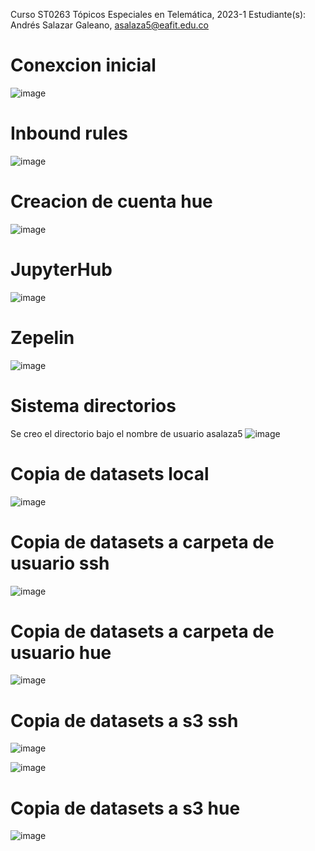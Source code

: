 Curso ST0263 Tópicos Especiales en Telemática, 2023-1
Estudiante(s): Andrés Salazar Galeano, asalaza5@eafit.edu.co

# Conexcion inicial
![image](https://github.com/Drew138/asalaza5-st0263/assets/58788781/a1cbc097-311d-4ae5-995b-337cec58fce1)

# Inbound rules
![image](https://github.com/Drew138/asalaza5-st0263/assets/58788781/03d4b324-15ad-4137-bdbc-3a982b93ca88)

# Creacion de cuenta hue

![image](https://github.com/Drew138/asalaza5-st0263/assets/58788781/5cab5ae2-bd93-4509-9282-293c0dd1432e)

# JupyterHub
![image](https://github.com/Drew138/asalaza5-st0263/assets/58788781/cbac81ec-929f-49bf-8825-852eec730572)

# Zepelin
![image](https://github.com/Drew138/asalaza5-st0263/assets/58788781/5bf18e5a-2521-4e13-9d96-566926697ba0)

# Sistema directorios

Se creo el directorio bajo el nombre de usuario asalaza5
![image](https://github.com/Drew138/asalaza5-st0263/assets/58788781/48b1ef6f-8335-41b3-a619-16bde8bbf14b)

# Copia de datasets local

![image](https://github.com/Drew138/asalaza5-st0263/assets/58788781/88096786-60dd-4224-bd1f-fee47583f6ed)

# Copia de datasets a carpeta de usuario ssh
![image](https://github.com/Drew138/asalaza5-st0263/assets/58788781/d65e2700-1de7-43a4-83d2-284719da665a)

# Copia de datasets a carpeta de usuario hue
![image](https://github.com/Drew138/asalaza5-st0263/assets/58788781/57f25615-87b7-49aa-8353-b111fdf62f3b)


# Copia de datasets a s3 ssh
![image](https://github.com/Drew138/asalaza5-st0263/assets/58788781/c5227227-d93f-4cb4-a111-743fc982cefa)

![image](https://github.com/Drew138/asalaza5-st0263/assets/58788781/38bcb8c1-7e86-4e40-98f3-49e91b2aeb4c)

# Copia de datasets a s3 hue

![image](https://github.com/Drew138/asalaza5-st0263/assets/58788781/53f0d3f0-f76b-42d9-a296-84d0169d8e67)

